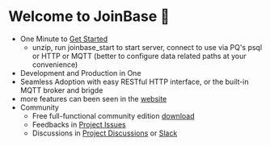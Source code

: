 # Welcome to JoinBase :clap:

* One Minute to [Get Started](https://joinbase.io/docs/getting-started/quick-start-enterprise/)
  + unzip, run joinbase_start to start server, connect to use via PQ's psql or HTTP or MQTT (better to configure data related paths at your convenience)
* Development and Production in One
* Seamless Adoption with easy RESTful HTTP interface, or the built-in MQTT broker and brigde
* more features can been seen in the [website](https://joinbase.io)
* Community
  + Free full-functional community edition [download](https://joinbase.io/products/)
  + Feedbacks in [Project Issues](https://github.com/open-joinbase/JoinBase/issues)
  + Discussions in [Project Discussions](https://github.com/open-joinbase/JoinBase/discussions) or [Slack](https://joinbaseworkspace.slack.com/join/shared_invite/zt-1bizmnl2c-HaXl93gZ5Hnm_ukDAotZzg)
